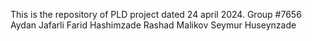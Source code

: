 This is the repository of PLD project dated 24 april 2024.
Group #7656
Aydan Jafarli
Farid Hashimzade
Rashad Malikov
Seymur Huseynzade
